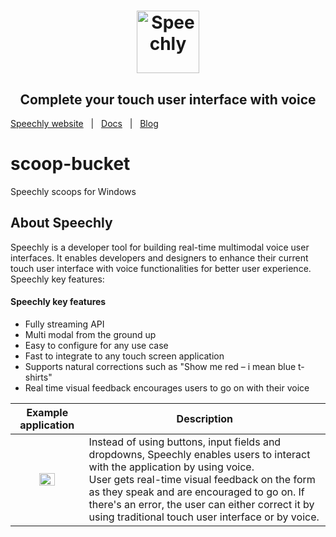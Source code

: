 <h1 align="center">
<a href="https://www.speechly.com/?utm_source=github&utm_medium=scoop-bucket&utm_campaign=header"><img src="https://www.speechly.com/images/logo.png" height="100" alt="Speechly"></a>
</h1>
<h2 align="center">
Complete your touch user interface with voice
</h2>

[Speechly website](https://www.speechly.com/?utm_source=github&utm_medium=scoop-bucket&utm_campaign=header)&nbsp;&nbsp;&nbsp;|&nbsp;&nbsp;&nbsp;[Docs](https://www.speechly.com/docs/?utm_source=github&utm_medium=scoop-bucket&utm_campaign=header)&nbsp;&nbsp;&nbsp;|&nbsp;&nbsp;&nbsp;[Blog](https://www.speechly.com/blog/?utm_source=github&utm_medium=scoop-bucket&utm_campaign=header)

# scoop-bucket
Speechly scoops for Windows

## About Speechly

Speechly is a developer tool for building real-time multimodal voice user interfaces. It enables developers and designers to enhance their current touch user interface with voice functionalities for better user experience. Speechly key features:

#### Speechly key features

- Fully streaming API
- Multi modal from the ground up
- Easy to configure for any use case
- Fast to integrate to any touch screen application
- Supports natural corrections such as "Show me red – i mean blue t-shirts"
- Real time visual feedback encourages users to go on with their voice

| Example application | Description |
| :---: | --- |
| <img src="https://i.imgur.com/v9o1JHf.gif" width=50%> | Instead of using buttons, input fields and dropdowns, Speechly enables users to interact with the application by using voice. <br />User gets real-time visual feedback on the form as they speak and are encouraged to go on. If there's an error, the user can either correct it by using traditional touch user interface or by voice. |
